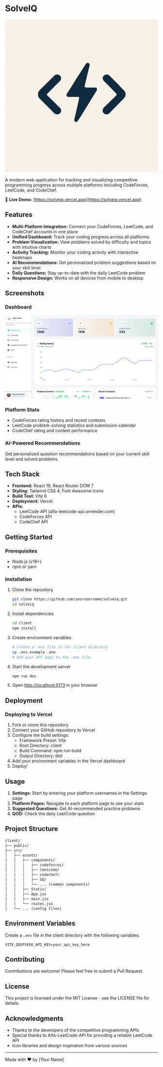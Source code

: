 # SolveIQ

![SolveIQ](client/src/Static/Logo.png)

A modern web application for tracking and visualizing competitive programming progress across multiple platforms including CodeForces, LeetCode, and CodeChef.

🔗 **Live Demo:** [https://solveiq.vercel.app](https://solveiq.vercel.app)

## Features

- **Multi-Platform Integration:** Connect your CodeForces, LeetCode, and CodeChef accounts in one place
- **Unified Dashboard:** Track your coding progress across all platforms
- **Problem Visualization:** View problems solved by difficulty and topics with intuitive charts
- **Activity Tracking:** Monitor your coding activity with interactive heatmaps
- **AI Recommendations:** Get personalized problem suggestions based on your skill level
- **Daily Questions:** Stay up-to-date with the daily LeetCode problem
- **Responsive Design:** Works on all devices from mobile to desktop

## Screenshots

### Dashboard
![Dashboard](client/src/Static/dashboard.png)

### Platform Stats
- CodeForces rating history and recent contests
- LeetCode problem-solving statistics and submission calendar
- CodeChef rating and contest performance

### AI-Powered Recommendations
Get personalized question recommendations based on your current skill level and solved problems.

## Tech Stack

- **Frontend:** React 19, React Router DOM 7
- **Styling:** Tailwind CSS 4, Font Awesome icons
- **Build Tool:** Vite 6
- **Deployment:** Vercel
- **APIs:** 
  - LeetCode API (alfa-leetcode-api.onrender.com)
  - CodeForces API
  - CodeChef API

## Getting Started

### Prerequisites

- Node.js (v18+)
- npm or yarn

### Installation

1. Clone the repository
   ```bash
   git clone https://github.com/yourusername/solveiq.git
   cd solveiq
   ```

2. Install dependencies
   ```bash
   cd client
   npm install
   ```

3. Create environment variables
   ```bash
   # Create a .env file in the client directory
   cp .env.example .env
   # Add your API keys to the .env file
   ```

4. Start the development server
   ```bash
   npm run dev
   ```

5. Open [http://localhost:5173](http://localhost:5173) in your browser

## Deployment

### Deploying to Vercel

1. Fork or clone this repository
2. Connect your GitHub repository to Vercel
3. Configure the build settings:
   - Framework Preset: Vite
   - Root Directory: client
   - Build Command: npm run build
   - Output Directory: dist
4. Add your environment variables in the Vercel dashboard
5. Deploy!

## Usage

1. **Settings:** Start by entering your platform usernames in the Settings page
2. **Platform Pages:** Navigate to each platform page to see your stats
3. **Suggested Questions:** Get AI-recommended practice problems
4. **QOD:** Check the daily LeetCode question

## Project Structure

```
client/
├── public/
├── src/
│   ├── assets/
│   │   ├── components/
│   │   │   ├── codeforces/
│   │   │   ├── leetcode/
│   │   │   ├── codechef/
│   │   │   ├── SQ/
│   │   │   └── ... (common components)
│   │   ├── Static/
│   │   ├── App.jsx
│   │   ├── main.jsx
│   │   └── routes.jsx
│   └── ... (config files)
```

## Environment Variables

Create a `.env` file in the client directory with the following variables:

```
VITE_DEEPSEEK_API_KEY=your_api_key_here
```

## Contributing

Contributions are welcome! Please feel free to submit a Pull Request.

## License

This project is licensed under the MIT License - see the LICENSE file for details.

## Acknowledgments

- Thanks to the developers of the competitive programming APIs
- Special thanks to Alfa-LeetCode-API for providing a reliable LeetCode API
- Icon libraries and design inspiration from various sources

---

Made with ❤️ by [Your Name]
